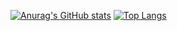 [![Anurag's GitHub stats](https://github-readme-stats.vercel.app/api?username=lisn0&count_private=true&show_icons=true&theme=radical)](https://github.com/anuraghazra/github-readme-stats)
[![Top Langs](https://github-readme-stats.vercel.app/api/top-langs/?username=lisn0&theme=radical)](https://github.com/anuraghazra/github-readme-stats)

